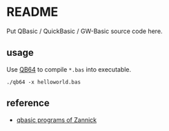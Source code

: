README
======

Put QBasic / QuickBasic / GW-Basic source code here.

## usage

Use [QB64](https://www.qb64.org/portal/) to compile ```*.bas``` into executable.

```
./qb64 -x helloworld.bas
```

## reference

* [qbasic programs of Zannick](https://github.com/Zannick/qbasic-programs)


